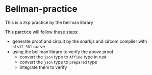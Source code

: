 # Bellman-practice
This is a zkp practice by the bellman library

This parctice will follow these steps:
* generate proof and circuit by the snarkjs and circom compiler with `bls12_381` curve
* using the bellman library to verify the above proof
    - convert the `json` type to `Affine` type in rust
    - convert the `json` type to `prepared` type
    - integrate them to verify

